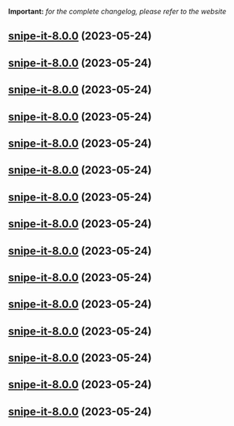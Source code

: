 **Important:**
*for the complete changelog, please refer to the website*




## [snipe-it-8.0.0](https://github.com/succelle/charts/compare/snipe-it-7.0.24...snipe-it-8.0.0) (2023-05-24)




## [snipe-it-8.0.0](https://github.com/succelle/charts/compare/snipe-it-7.0.24...snipe-it-8.0.0) (2023-05-24)




## [snipe-it-8.0.0](https://github.com/succelle/charts/compare/snipe-it-7.0.24...snipe-it-8.0.0) (2023-05-24)




## [snipe-it-8.0.0](https://github.com/succelle/charts/compare/snipe-it-7.0.24...snipe-it-8.0.0) (2023-05-24)




## [snipe-it-8.0.0](https://github.com/succelle/charts/compare/snipe-it-7.0.24...snipe-it-8.0.0) (2023-05-24)




## [snipe-it-8.0.0](https://github.com/succelle/charts/compare/snipe-it-7.0.24...snipe-it-8.0.0) (2023-05-24)




## [snipe-it-8.0.0](https://github.com/succelle/charts/compare/snipe-it-7.0.24...snipe-it-8.0.0) (2023-05-24)




## [snipe-it-8.0.0](https://github.com/succelle/charts/compare/snipe-it-7.0.24...snipe-it-8.0.0) (2023-05-24)




## [snipe-it-8.0.0](https://github.com/succelle/charts/compare/snipe-it-7.0.24...snipe-it-8.0.0) (2023-05-24)




## [snipe-it-8.0.0](https://github.com/succelle/charts/compare/snipe-it-7.0.24...snipe-it-8.0.0) (2023-05-24)




## [snipe-it-8.0.0](https://github.com/succelle/charts/compare/snipe-it-7.0.24...snipe-it-8.0.0) (2023-05-24)




## [snipe-it-8.0.0](https://github.com/succelle/charts/compare/snipe-it-7.0.24...snipe-it-8.0.0) (2023-05-24)




## [snipe-it-8.0.0](https://github.com/succelle/charts/compare/snipe-it-7.0.24...snipe-it-8.0.0) (2023-05-24)




## [snipe-it-8.0.0](https://github.com/succelle/charts/compare/snipe-it-7.0.24...snipe-it-8.0.0) (2023-05-24)




## [snipe-it-8.0.0](https://github.com/succelle/charts/compare/snipe-it-7.0.24...snipe-it-8.0.0) (2023-05-24)

